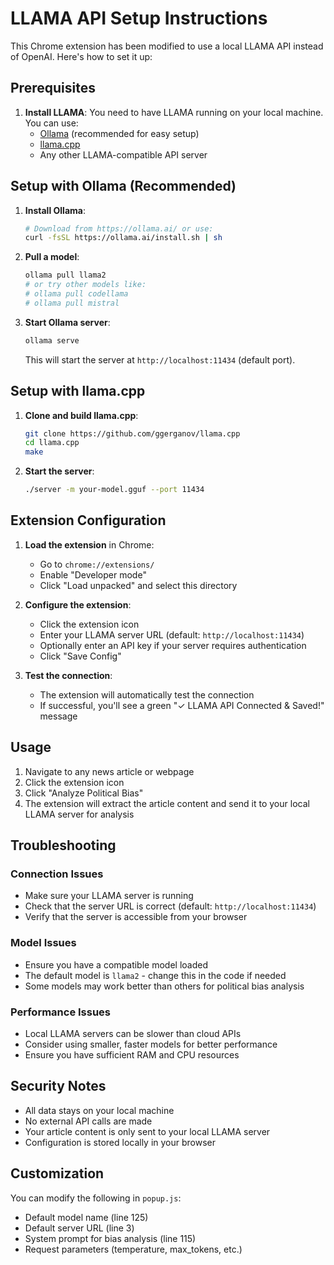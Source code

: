 # LLAMA API Setup Instructions

This Chrome extension has been modified to use a local LLAMA API instead of OpenAI. Here's how to set it up:

## Prerequisites

1. **Install LLAMA**: You need to have LLAMA running on your local machine. You can use:
   - [Ollama](https://ollama.ai/) (recommended for easy setup)
   - [llama.cpp](https://github.com/ggerganov/llama.cpp)
   - Any other LLAMA-compatible API server

## Setup with Ollama (Recommended)

1. **Install Ollama**:
   ```bash
   # Download from https://ollama.ai/ or use:
   curl -fsSL https://ollama.ai/install.sh | sh
   ```

2. **Pull a model**:
   ```bash
   ollama pull llama2
   # or try other models like:
   # ollama pull codellama
   # ollama pull mistral
   ```

3. **Start Ollama server**:
   ```bash
   ollama serve
   ```
   This will start the server at `http://localhost:11434` (default port).

## Setup with llama.cpp

1. **Clone and build llama.cpp**:
   ```bash
   git clone https://github.com/ggerganov/llama.cpp
   cd llama.cpp
   make
   ```

2. **Start the server**:
   ```bash
   ./server -m your-model.gguf --port 11434
   ```

## Extension Configuration

1. **Load the extension** in Chrome:
   - Go to `chrome://extensions/`
   - Enable "Developer mode"
   - Click "Load unpacked" and select this directory

2. **Configure the extension**:
   - Click the extension icon
   - Enter your LLAMA server URL (default: `http://localhost:11434`)
   - Optionally enter an API key if your server requires authentication
   - Click "Save Config"

3. **Test the connection**:
   - The extension will automatically test the connection
   - If successful, you'll see a green "✓ LLAMA API Connected & Saved!" message

## Usage

1. Navigate to any news article or webpage
2. Click the extension icon
3. Click "Analyze Political Bias"
4. The extension will extract the article content and send it to your local LLAMA server for analysis

## Troubleshooting

### Connection Issues
- Make sure your LLAMA server is running
- Check that the server URL is correct (default: `http://localhost:11434`)
- Verify that the server is accessible from your browser

### Model Issues
- Ensure you have a compatible model loaded
- The default model is `llama2` - change this in the code if needed
- Some models may work better than others for political bias analysis

### Performance Issues
- Local LLAMA servers can be slower than cloud APIs
- Consider using smaller, faster models for better performance
- Ensure you have sufficient RAM and CPU resources

## Security Notes

- All data stays on your local machine
- No external API calls are made
- Your article content is only sent to your local LLAMA server
- Configuration is stored locally in your browser

## Customization

You can modify the following in `popup.js`:
- Default model name (line 125)
- Default server URL (line 3)
- System prompt for bias analysis (line 115)
- Request parameters (temperature, max_tokens, etc.)

